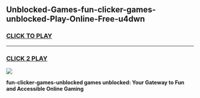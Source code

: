 
## Unblocked-Games-fun-clicker-games-unblocked-Play-Online-Free-u4dwn
<h3>
<a href="https://premium76.site?title=fun-clicker-games-unblocked&ref=26A">CLICK TO PLAY</a></h3>
<hr>

<h3>
<a href="https://premium76.site?title=fun-clicker-games-unblocked&ref=26A">CLICK 2 PLAY</a>
  
</h3>

<a href="https://premium76.site?title=fun-clicker-games-unblocked&ref=26A"><img src="https://clearcache.store/games.png"></a>


**fun-clicker-games-unblocked games unblocked: Your Gateway to Fun and Accessible Online Gaming**
